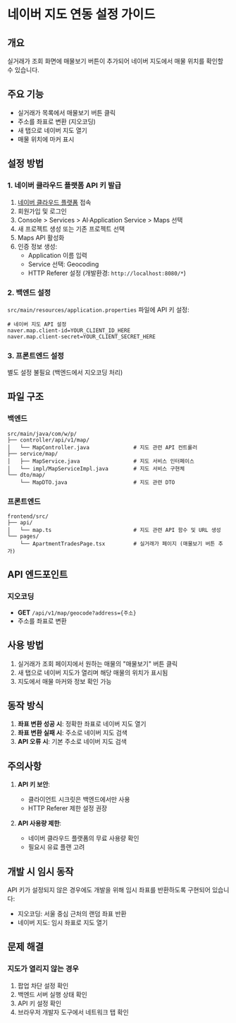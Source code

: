 # 네이버 지도 연동 설정 가이드

## 개요
실거래가 조회 화면에 매물보기 버튼이 추가되어 네이버 지도에서 매물 위치를 확인할 수 있습니다.

## 주요 기능
- 실거래가 목록에서 매물보기 버튼 클릭
- 주소를 좌표로 변환 (지오코딩)
- 새 탭으로 네이버 지도 열기
- 매물 위치에 마커 표시

## 설정 방법

### 1. 네이버 클라우드 플랫폼 API 키 발급

1. [네이버 클라우드 플랫폼](https://www.ncloud.com/) 접속
2. 회원가입 및 로그인
3. Console > Services > AI·Application Service > Maps 선택
4. 새 프로젝트 생성 또는 기존 프로젝트 선택
5. Maps API 활성화
6. 인증 정보 생성:
   - Application 이름 입력
   - Service 선택: Geocoding
   - HTTP Referer 설정 (개발환경: `http://localhost:8080/*`)

### 2. 백엔드 설정

`src/main/resources/application.properties` 파일에 API 키 설정:

```properties
# 네이버 지도 API 설정
naver.map.client-id=YOUR_CLIENT_ID_HERE
naver.map.client-secret=YOUR_CLIENT_SECRET_HERE
```

### 3. 프론트엔드 설정

별도 설정 불필요 (백엔드에서 지오코딩 처리)

## 파일 구조

### 백엔드
```
src/main/java/com/w/p/
├── controller/api/v1/map/
│   └── MapController.java              # 지도 관련 API 컨트롤러
├── service/map/
│   ├── MapService.java                 # 지도 서비스 인터페이스
│   └── impl/MapServiceImpl.java        # 지도 서비스 구현체
└── dto/map/
    └── MapDTO.java                     # 지도 관련 DTO
```

### 프론트엔드
```
frontend/src/
├── api/
│   └── map.ts                          # 지도 관련 API 함수 및 URL 생성
└── pages/
    └── ApartmentTradesPage.tsx         # 실거래가 페이지 (매물보기 버튼 추가)
```

## API 엔드포인트

### 지오코딩
- **GET** `/api/v1/map/geocode?address={주소}`
- 주소를 좌표로 변환

## 사용 방법

1. 실거래가 조회 페이지에서 원하는 매물의 "매물보기" 버튼 클릭
2. 새 탭으로 네이버 지도가 열리며 해당 매물의 위치가 표시됨
3. 지도에서 매물 마커와 정보 확인 가능

## 동작 방식

1. **좌표 변환 성공 시**: 정확한 좌표로 네이버 지도 열기
2. **좌표 변환 실패 시**: 주소로 네이버 지도 검색
3. **API 오류 시**: 기본 주소로 네이버 지도 검색

## 주의사항

1. **API 키 보안**:
   - 클라이언트 시크릿은 백엔드에서만 사용
   - HTTP Referer 제한 설정 권장

2. **API 사용량 제한**:
   - 네이버 클라우드 플랫폼의 무료 사용량 확인
   - 필요시 유료 플랜 고려

## 개발 시 임시 동작

API 키가 설정되지 않은 경우에도 개발을 위해 임시 좌표를 반환하도록 구현되어 있습니다:
- 지오코딩: 서울 중심 근처의 랜덤 좌표 반환
- 네이버 지도: 임시 좌표로 지도 열기

## 문제 해결

### 지도가 열리지 않는 경우
1. 팝업 차단 설정 확인
2. 백엔드 서버 실행 상태 확인
3. API 키 설정 확인
4. 브라우저 개발자 도구에서 네트워크 탭 확인
